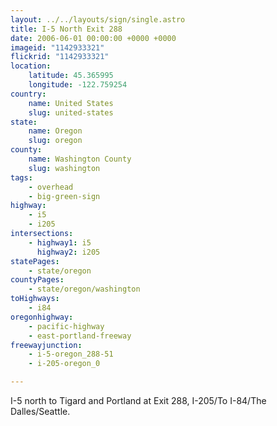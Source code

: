 ```yaml
---
layout: ../../layouts/sign/single.astro
title: I-5 North Exit 288
date: 2006-06-01 00:00:00 +0000 +0000
imageid: "1142933321"
flickrid: "1142933321"
location:
    latitude: 45.365995
    longitude: -122.759254
country:
    name: United States
    slug: united-states
state:
    name: Oregon
    slug: oregon
county:
    name: Washington County
    slug: washington
tags:
    - overhead
    - big-green-sign
highway:
    - i5
    - i205
intersections:
    - highway1: i5
      highway2: i205
statePages:
    - state/oregon
countyPages:
    - state/oregon/washington
toHighways:
    - i84
oregonhighway:
    - pacific-highway
    - east-portland-freeway
freewayjunction:
    - i-5-oregon_288-51
    - i-205-oregon_0

---
```

I-5 north to Tigard and Portland at Exit 288, I-205/To I-84/The Dalles/Seattle.